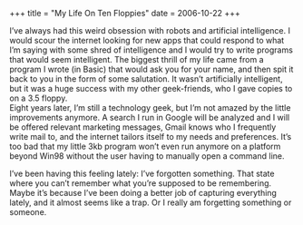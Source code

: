 +++
title = "My Life On Ten Floppies"
date = 2006-10-22
+++

I&#8217;ve always had this weird obsession with robots and artificial intelligence. I would scour the internet looking for new apps that could respond to what I&#8217;m saying with some shred of intelligence and I would try to write programs that would seem intelligent. The biggest thrill of my life came from a program I wrote (in Basic) that would ask you for your name, and then spit it back to you in the form of some salutation. It wasn&#8217;t artificially intelligent, but it was a huge success with my other geek-friends, who I gave copies to on a 3.5 floppy.  
Eight years later, I&#8217;m still a technology geek, but I&#8217;m not amazed by the little improvements anymore. A search I run in Google will be analyzed and I will be offered relevant marketing messages, Gmail knows who I frequently write mail to, and the internet tailors itself to my needs and preferences. It&#8217;s too bad that my little 3kb program won&#8217;t even run anymore on a platform beyond Win98 without the user having to manually open a command line.

I&#8217;ve been having this feeling lately: I&#8217;ve forgotten something. That state where you can&#8217;t remember what you&#8217;re supposed to be remembering. Maybe it&#8217;s because I&#8217;ve been doing a better job of capturing everything lately, and it almost seems like a trap. Or I really am forgetting something or someone.